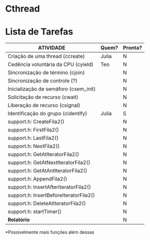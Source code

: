 # Cthread #

# Lista de Tarefas #

| ATIVIDADE     | Quem?                   | Pronta?   |
| ------------- | ----------------------- | ------------- | 
| Criação de uma thread (ccreate)         | Julia | N |
| Cedência  voluntária  da  CPU (cyield)  | Teo | N | 
| Sincronização  de  término (cjoin)      | | N | 
| Sincronização  de  controle (?)         | | N | 
| Inicialização  de  semáforo (csem_init) | | N | 
| Solicitação de  recurso (cwait)         | | N | 
| Liberação  de  recurso (csignal)        | | N | 
| Identificação do grupo (cidentify)      | Julia | S | 
| support.h: CreateFila2()                | | N |
| support.h: FirstFila2()                 | | N |
| support.h: LastFila2()                  | | N |
| support.h: NextFila2()                  | | N |
| support.h: GetAtIteratorFila2()         | | N |
| support.h: GetAtNextIteratorFila2()     | | N | 
| support.h: GetAtAntIteratorFila2()      | | N |
| support.h: AppendFila2()                | | N |
| support.h: InsertAfterIteratorFila2()   | | N |
| support.h: InsertBeforeIteratorFila2()  | | N |
| support.h: DeleteAtIteratorFila2()      | | N |
| support.h: startTimer()                 | | N |
| **Relatório**                           | | N | 

*Possivelmente mais funções além dessas
